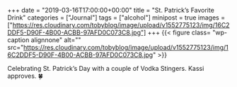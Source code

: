 +++
date = "2019-03-16T17:00:00+00:00"
title = "St. Patrick’s Favorite Drink"
categories = ["Journal"]
tags = ["alcohol"]
minipost = true
images = ["https://res.cloudinary.com/tobyblog/image/upload/v1552775123/img/16C2DDF5-D90F-4B00-ACBB-97AFD0C073C8.jpg"]
+++
{{< figure class= "wp-caption alignnone" alt="" src="https://res.cloudinary.com/tobyblog/image/upload/v1552775123/img/16C2DDF5-D90F-4B00-ACBB-97AFD0C073C8.jpg" >}}

Celebrating St. Patrick’s Day with a couple of Vodka Stingers. Kassi approves. 🍀
